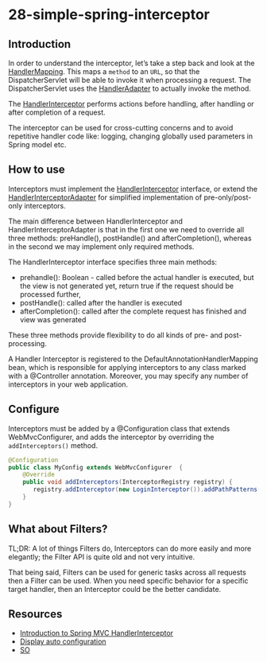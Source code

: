 # 28-simple-spring-interceptor

## Introduction
In order to understand the interceptor, let’s take a step back and look at the [HandlerMapping](https://docs.spring.io/spring/docs/current/javadoc-api/org/springframework/web/servlet/HandlerMapping.html). This maps a `method` to an `URL`, so that the DispatcherServlet will be able to invoke it when processing a request. The DispatcherServlet uses the [HandlerAdapter](https://docs.spring.io/spring/docs/current/javadoc-api/org/springframework/web/servlet/HandlerAdapter.html) to actually invoke the method. 

The [HandlerInterceptor](https://docs.spring.io/spring/docs/current/javadoc-api/org/springframework/web/servlet/HandlerInterceptor.html) performs actions before handling, after handling or after completion of a request.

The interceptor can be used for cross-cutting concerns and to avoid repetitive handler code like: logging, changing globally used parameters in Spring model etc.

## How to use
Interceptors must implement the [HandlerInterceptor](https://docs.spring.io/spring/docs/current/javadoc-api/org/springframework/web/servlet/HandlerInterceptor.html) interface, or extend the [HandlerInterceptorAdapter](https://docs.spring.io/spring/docs/current/javadoc-api/org/springframework/web/servlet/handler/HandlerInterceptorAdapter.html) for simplified implementation of pre-only/post-only interceptors. 

The main difference between HandlerInterceptor and HandlerInterceptorAdapter is that in the first one we need to override all three methods: preHandle(), postHandle() and afterCompletion(), whereas in the second we may implement only required methods.

The HandlerInterceptor interface specifies three main methods:

- prehandle(): Boolean - called before the actual handler is executed, but the view is not generated yet, return true if the request should be processed further,
- postHandle(): called after the handler is executed
- afterCompletion(): called after the complete request has finished and view was generated

These three methods provide flexibility to do all kinds of pre- and post-processing.

A Handler Interceptor is registered to the DefaultAnnotationHandlerMapping bean, which is responsible for applying interceptors to any class marked with a @Controller annotation. Moreover, you may specify any number of interceptors in your web application.

## Configure
Interceptors must be added by a @Configuration class that extends WebMvcConfigurer, and adds the interceptor by overriding the `addInterceptors()` method.

```java
@Configuration  
public class MyConfig extends WebMvcConfigurer  {  
    @Override
    public void addInterceptors(InterceptorRegistry registry) {
       registry.addInterceptor(new LoginInterceptor()).addPathPatterns("/account/login");
    }
} 
```

## What about Filters?
TL;DR: A lot of things Filters do, Interceptors can do more easily and more elegantly; the Filter API is quite old and not very intuitive.

That being said, Filters can be used for generic tasks across all requests then a Filter can be used. When you need specific behavior for a specific target handler, then an Interceptor could be the better candidate.

## Resources
- [Introduction to Spring MVC HandlerInterceptor](https://www.baeldung.com/spring-mvc-handlerinterceptor)
- [Display auto configuration](https://www.baeldung.com/spring-boot-auto-configuration-report)
- [SO](https://stackoverflow.com/questions/7290413/how-can-i-lookup-the-method-being-called-on-a-handler-from-a-spring-handlerinter)

